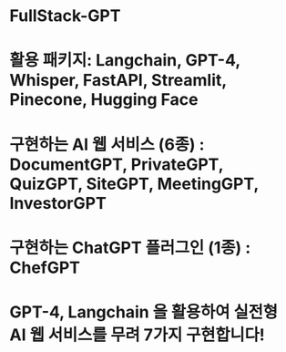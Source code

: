 # FullStack-GPT

# 활용 패키지: Langchain, GPT-4, Whisper, FastAPI, Streamlit, Pinecone, Hugging Face

# 구현하는 AI 웹 서비스 (6종) : DocumentGPT, PrivateGPT, QuizGPT, SiteGPT, MeetingGPT, InvestorGPT

# 구현하는 ChatGPT 플러그인 (1종) : ChefGPT

# GPT-4, Langchain 을 활용하여 실전형 AI 웹 서비스를 무려 7가지 구현합니다!